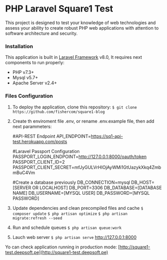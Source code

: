 # PHP Laravel Square1 Test
This project is designed to test your knowledge of web technologies and assess your ability to
create robust PHP web applications with attention to software architecture and security.
### Installation
This application is built in [Laravel Framework](https://laravel.com/) v8.0, It requires next components to run properly:
- PHP v7.3+
- Mysql v5.7+
- Apache Server v2.4+
### Files Configuration
1. To deploy the application, clone this repository: 
    `$ git clone https://github.com/fishercom/square1-blog`

2. Create th enviroment file .env, or rename .env.example file, then add next parammeters:

    #API-REST Endpoint
    API_ENDPOINT=https://sq1-api-test.herokuapp.com/posts

    #Laravel Passport Configuration
    PASSPORT_LOGIN_ENDPOINT=http://127.0.0.1:8000/oauth/token
    PASSPORT_CLIENT_ID=2
    PASSPORT_CLIENT_SECRET=mfJyGULVrHIOjAyWMi1GtUazykXkq4ZmbmBuC4Vm

    #Create a database previously
	DB_CONNECTION=mysql
	DB_HOST=[SERVER OR LOCALHOST]
	DB_PORT=3306
	DB_DATABASE=[DATABASE NAME]
	DB_USERNAME=[MYSQL USER]
	DB_PASSWORD=[MYSQL PASSWORD]

3. Update dependencies and clean precompiled files and cache
    `$ composer update`
    `$ php artisan optimize`
    `$ php artisan migrate:refresh --seed`

4. Run and schedule queues
    `$ php artisan queue:work`

5. Lauch web server
    `$ php artisan serve`
    http://127.0.0.1:8000

Yo can check application running in production mode:
[http://square1-test.deepsoft.pe](http://square1-test.deepsoft.pe)

